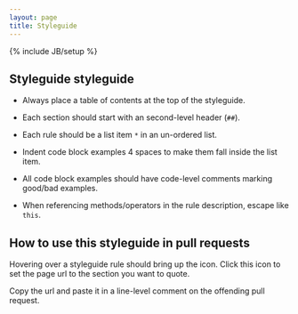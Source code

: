 ```yaml
---
layout: page
title: Styleguide
---
```

{% include JB/setup %}

## Styleguide styleguide

* Always place a table of contents at the top of the styleguide.

* Each section should start with an second-level header (`##`).

* Each rule should be a list item `*` in an un-ordered list.

* Indent code block examples 4 spaces to make them fall inside the list item.

* All code block examples should have code-level comments marking good/bad examples.

* When referencing methods/operators in the rule description, escape like `this`.


## How to use this styleguide in pull requests

Hovering over a styleguide rule should bring up the <i class="icon-map-marker"></i> icon.
Click this icon to set the page url to the section you want to quote.

Copy the url and paste it in a line-level comment on the offending pull request.
